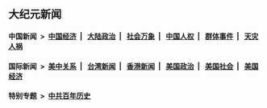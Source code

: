 ## 大纪元新闻

#### 中国新闻 &nbsp;>&nbsp; [中国经济](indexes/ncid283/README.md?12120045) &nbsp;| &nbsp; [大陆政治](indexes/ncid277/README.md?12120045) &nbsp;| &nbsp; [社会万象](indexes/ncid282/README.md?12120045) &nbsp;| &nbsp; [中国人权](indexes/ncid278/README.md?12120045) &nbsp;| &nbsp; [群体事件](indexes/ncid279/README.md?12120045) &nbsp;| &nbsp; [天灾人祸](indexes/ncid280/README.md?12120045)

#### 国际新闻 &nbsp;>&nbsp; [美中关系](indexes/nf1412576/README.md?12120045) &nbsp;| &nbsp; [台湾新闻](indexes/ncid1349361/README.md?12120045) &nbsp;| &nbsp; [香港新闻](indexes/ncid1349362/README.md?12120045) &nbsp;| &nbsp; [美国政治](indexes/ncid1078159/README.md?12120045) &nbsp;| &nbsp; [美国社会](indexes/ncid1078160/README.md?12120045) &nbsp;| &nbsp; [美国经济](indexes/ncid1078158/README.md?12120045)

#### 特别专题 &nbsp;>&nbsp; [中共百年历史](https://github.com/epoch-news/epoch-special/blob/master/README.md?12120045)  
